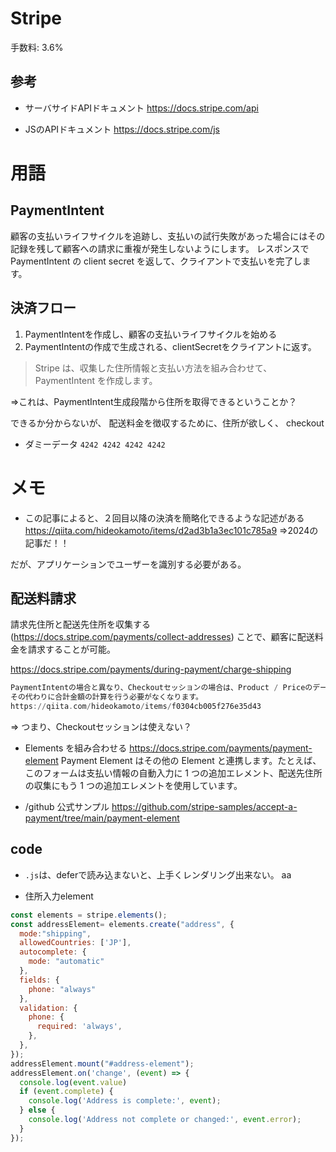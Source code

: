 # Stripe

手数料: 3.6%

## 参考

- サーバサイドAPIドキュメント
https://docs.stripe.com/api

- JSのAPIドキュメント
https://docs.stripe.com/js

# 用語
## PaymentIntent
 顧客の支払いライフサイクルを追跡し、支払いの試行失敗があった場合にはその記録を残して顧客への請求に重複が発生しないようにします。
 レスポンスで PaymentIntent の client secret を返して、クライアントで支払いを完了します。

## 決済フロー

1. PaymentIntentを作成し、顧客の支払いライフサイクルを始める
2. PaymentIntentの作成で生成される、clientSecretをクライアントに返す。


> Stripe は、収集した住所情報と支払い方法を組み合わせて、PaymentIntent を作成します。

⇒これは、PaymentIntent生成段階から住所を取得できるということか？


できるか分からないが、
配送料金を徴収するために、住所が欲しく、
checkout

- ダミーデータ
`4242 4242 4242 4242`


# メモ
- この記事によると、２回目以降の決済を簡略化できるような記述がある
https://qiita.com/hideokamoto/items/d2ad3b1a3ec101c785a9
⇒2024の記事だ！！

だが、アプリケーションでユーザーを識別する必要がある。

## 配送料請求

請求先住所と配送先住所を収集する(https://docs.stripe.com/payments/collect-addresses)
ことで、顧客に配送料金を請求することが可能。

https://docs.stripe.com/payments/during-payment/charge-shipping

```a
PaymentIntentの場合と異なり、Checkoutセッションの場合は、Product / PriceのデータをStripeに登録する必要があります。
その代わりに合計金額の計算を行う必要がなくなります。
https://qiita.com/hideokamoto/items/f0304cb005f276e35d43
```

⇒ つまり、Checkoutセッションは使えない？

- Elements を組み合わせる
https://docs.stripe.com/payments/payment-element
Payment Element はその他の Element と連携します。たとえば、このフォームは支払い情報の自動入力に 1 つの追加エレメント、配送先住所の収集にもう 1 つの追加エレメントを使用しています。

- /github 公式サンプル
https://github.com/stripe-samples/accept-a-payment/tree/main/payment-element

## code

- `.js`は、deferで読み込まないと、上手くレンダリング出来ない。
aa

- 住所入力element

```js
const elements = stripe.elements();
const addressElement= elements.create("address", {
  mode:"shipping",
  allowedCountries: ['JP'],
  autocomplete: {
    mode: "automatic"
  },
  fields: {
    phone: "always"
  },
  validation: {
    phone: {
      required: 'always',
    },
  },
});
addressElement.mount("#address-element");
addressElement.on('change', (event) => {
  console.log(event.value)
  if (event.complete) {
    console.log('Address is complete:', event);
  } else {
    console.log('Address not complete or changed:', event.error);
  }
});
```
